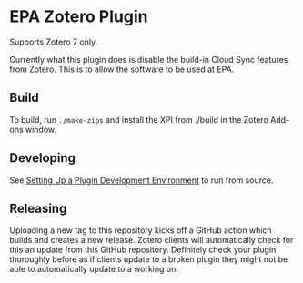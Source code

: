# EPA Zotero Plugin

Supports Zotero 7 only.

Currently what this plugin does is disable the build-in Cloud Sync features from Zotero. This is to allow the software to be used at EPA.

## Build
To build, run `./make-zips` and install the XPI from ./build in the Zotero Add-ons window. 

## Developing
See [Setting Up a Plugin Development Environment](https://www.zotero.org/support/dev/client_coding/plugin_development#setting_up_a_plugin_development_environment) to run from source.

## Releasing
Uploading a new tag to this repository kicks off a GitHub action which builds and creates a new release. Zotero clients will automatically check for this an update from this GitHub repository. Definitely check your plugin thoroughly before as if clients update to a broken plugin they might not be able to automatically update to a working on.
